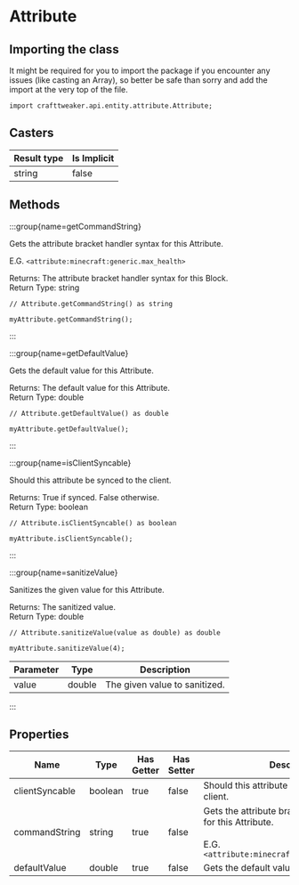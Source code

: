 # Attribute

## Importing the class

It might be required for you to import the package if you encounter any issues (like casting an Array), so better be safe than sorry and add the import at the very top of the file.
```zenscript
import crafttweaker.api.entity.attribute.Attribute;
```


## Casters

| Result type | Is Implicit |
|-------------|-------------|
| string | false |

## Methods

:::group{name=getCommandString}

Gets the attribute bracket handler syntax for this Attribute.

 E.G.
 `<attribute:minecraft:generic.max_health>`

Returns: The attribute bracket handler syntax for this Block.  
Return Type: string

```zenscript
// Attribute.getCommandString() as string

myAttribute.getCommandString();
```

:::

:::group{name=getDefaultValue}

Gets the default value for this Attribute.

Returns: The default value for this Attribute.  
Return Type: double

```zenscript
// Attribute.getDefaultValue() as double

myAttribute.getDefaultValue();
```

:::

:::group{name=isClientSyncable}

Should this attribute be synced to the client.

Returns: True if synced. False otherwise.  
Return Type: boolean

```zenscript
// Attribute.isClientSyncable() as boolean

myAttribute.isClientSyncable();
```

:::

:::group{name=sanitizeValue}

Sanitizes the given value for this Attribute.

Returns: The sanitized value.  
Return Type: double

```zenscript
// Attribute.sanitizeValue(value as double) as double

myAttribute.sanitizeValue(4);
```

| Parameter | Type | Description |
|-----------|------|-------------|
| value | double | The given value to sanitized. |


:::


## Properties

| Name | Type | Has Getter | Has Setter | Description |
|------|------|------------|------------|-------------|
| clientSyncable | boolean | true | false | Should this attribute be synced to the client. |
| commandString | string | true | false | Gets the attribute bracket handler syntax for this Attribute. <br />  <br />  E.G. <br />  `<attribute:minecraft:generic.max_health>` |
| defaultValue | double | true | false | Gets the default value for this Attribute. |

